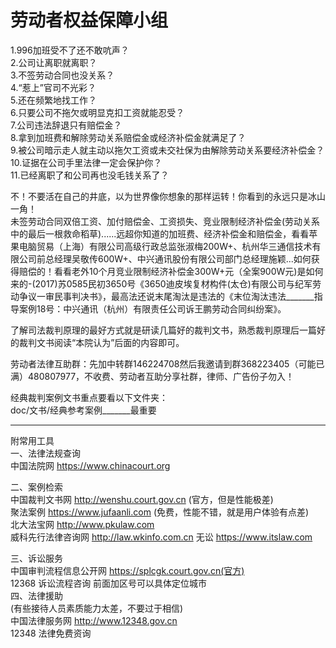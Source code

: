 # 劳动者权益保障小组


1.996加班受不了还不敢吭声？  
2.公司让离职就离职？  
3.不签劳动合同也没关系？  
4.“惹上”官司不光彩？  
5.还在频繁地找工作？  
6.只要公司不拖欠或明显克扣工资就能忍受？  
7.公司违法辞退只有赔偿金？  
8.拿到加班费和解除劳动关系赔偿金或经济补偿金就满足了？  
9.被公司暗示走人就主动以拖欠工资或未交社保为由解除劳动关系要经济补偿金？  
10.证据在公司手里法律一定会保护你？  
11.已经离职了和公司再也没毛钱关系了？  

不！不要活在自己的井底，以为世界像你想象的那样运转！你看到的永远只是冰山一角！  
未签劳动合同双倍工资、加付赔偿金、工资损失、竞业限制经济补偿金(劳动关系中的最后一根救命稻草)......远超你知道的加班费、经济补偿金和赔偿金，看看苹果电脑贸易（上海）有限公司高级行政总监张淑梅200W+、杭州华三通信技术有限公司前总经理吴敬传600W+、中兴通讯股份有限公司部门总经理施颖...如何获得赔偿的！看看老外10个月竞业限制经济补偿金300W+元（全案900W元)是如何来的-(2017)苏0585民初3650号《3650迪皮埃复材构件(太仓)有限公司与纪军劳动争议一审民事判决书》，最高法还说末尾淘汰是违法的《末位淘汰违法_______指导案例18号：中兴通讯（杭州）有限责任公司诉王鹏劳动合同纠纷案》。

了解司法裁判原理的最好方式就是研读几篇好的裁判文书，熟悉裁判原理后一篇好的裁判文书阅读“本院认为”后面的内容即可。  

劳动者法律互助群：先加中转群146224708然后我邀请到群368223405（可能已满）480807977，不收费、劳动者互助分享社群，律师、广告份子勿入！  

经典裁判案例文书重点要看以下文件夹：  
doc/文书/经典参考案例_______最重要





--------------------------------------------------------------------------------------------------------------------------------------------------------
附常用工具  
一、法律法规查询  
中国法院网    https://www.chinacourt.org  

二、案例检索  
中国裁判文书网      http://wenshu.court.gov.cn (官方，但是性能极差)  
聚法案例 https://www.jufaanli.com    (免费，性能不错，就是用户体验有点差)  
北大法宝网 http://www.pkulaw.com   
威科先行法律咨询网 http://law.wkinfo.com.cn 无讼 https://www.itslaw.com  

三、诉讼服务   
中国审判流程信息公开网      https://splcgk.court.gov.cn(官方)  
12368 诉讼流程咨询    前面加区号可以具体定位城市  
四、法律援助  
(有些接待人员素质能力太差，不要过于相信)  
中国法律服务网                          http://www.12348.gov.cn  
12348         法律免费资询
